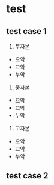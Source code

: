 # test

## test case 1
1. 무자본 
- 으악<br>
- 끄악<br>
- 누악<br>

1. 중자본 
- 으악
- 끄악
- 누악
 
1. 고자본 
- 으악
- 끄악
- 누악
## test case 2
